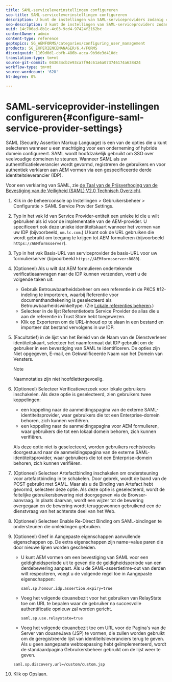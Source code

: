 ```yaml
---
title: SAML-serviceleverinstellingen configureren
seo-title: SAML-serviceleverinstellingen configureren
description: U kunt de instellingen van SAML-serviceproviders zodanig configureren dat gebruikers zich kunnen aanmelden en zich kunnen verifiëren bij AEM formulieren via een opgegeven externe identiteitsprovider (IDP).
seo-description: U kunt de instellingen van SAML-serviceproviders zodanig configureren dat gebruikers zich kunnen aanmelden en zich kunnen verifiëren bij AEM formulieren via een opgegeven externe identiteitsprovider (IDP).
uuid: 14c706ad-8b1c-4c03-9cd4-97424f2162bc
contentOwner: admin
content-type: reference
geptopics: SG_AEMFORMS/categories/configuring_user_management
products: SG_EXPERIENCEMANAGER/6.4/FORMS
discoiquuid: 1169d0d1-cbfb-486b-acca-9b9de3d410dc
translation-type: tm+mt
source-git-commit: 043634cb2e93ca7f94c61a6a073746174a638424
workflow-type: tm+mt
source-wordcount: '628'
ht-degree: 0%

---
```



# SAML-serviceprovider-instellingen configureren{#configure-saml-service-provider-settings}

SAML (Security Assertion Markup Language) is een van de opties die u kunt selecteren wanneer u een machtiging voor een onderneming of hybride domein configureert. SAML wordt hoofdzakelijk gebruikt om SSO over veelvoudige domeinen te steunen. Wanneer SAML als uw authentificatieleverancier wordt gevormd, registreren de gebruikers en voor authentiek verklaren aan AEM vormen via een gespecificeerde derde identiteitsleverancier (IDP).

Voor een verklaring van SAML, zie [de Taal van de Prijsverhoging van de Bevestiging van de Veiligheid (SAML) V2.0 Technisch Overzicht](https://www.oasis-open.org/committees/download.php/20645/sstc-saml-tech-overview-2%200-draft-10.pdf).

1. Klik in de beheerconsole op Instellingen > Gebruikersbeheer > Configuratie > SAML Service Provider Settings.
1. Typ in het vak Id van Service Provider-entiteit een unieke id die u wilt gebruiken als id voor de implementatie van de AEM-provider. U specificeert ook deze unieke identiteitskaart wanneer het vormen van uw IDP (bijvoorbeeld, `um.lc.com`.) U kunt ook de URL gebruiken die wordt gebruikt om toegang te krijgen tot AEM formulieren (bijvoorbeeld `https://AEMformsserver`).
1. Typ in het vak Basis-URL van serviceprovider de basis-URL voor uw formulierserver (bijvoorbeeld `https://AEMformsserver:8080`).
1. (Optioneel) Als u wilt dat AEM formulieren ondertekende verificatieaanvragen naar de IDP kunnen verzenden, voert u de volgende taken uit:

   * Gebruik Betrouwbaarheidsbeheer om een referentie in de PKCS #12-indeling te importeren, waarbij Referentie voor documenthandtekening is geselecteerd als Betrouwbaarheidswinkeltype. (Zie [Lokale referenties beheren](/help/forms/using/admin-help/local-credentials.md#managing-local-credentials).)
   * Selecteer in de lijst Referentietoets Service Provider de alias die u aan de referentie in Trust Store hebt toegewezen.
   * Klik op Exporteren om de URL-inhoud op te slaan in een bestand en importeer dat bestand vervolgens in uw IDP.

1. (Facultatief) in de lijst van het Beleid van de Naam van de Dienstverlener identiteitskaart, selecteer het naamformaat dat IDP gebruikt om de gebruiker in een bevestiging van SAML te identificeren. De opties zijn Niet opgegeven, E-mail, en Gekwalificeerde Naam van het Domein van Vensters.

   >[!NOTE]
   >
   >Naamnotaties zijn niet hoofdlettergevoelig.

1. (Optioneel) Selecteer Verificatieverzoek voor lokale gebruikers inschakelen. Als deze optie is geselecteerd, zien gebruikers twee koppelingen:

   * een koppeling naar de aanmeldingspagina van de externe SAML-identiteitsprovider, waar gebruikers die tot een Enterprise-domein behoren, zich kunnen verifiëren.
   * een koppeling naar de aanmeldingspagina voor AEM formulieren, waar gebruikers die tot een lokaal domein behoren, zich kunnen verifiëren.

   Als deze optie niet is geselecteerd, worden gebruikers rechtstreeks doorgestuurd naar de aanmeldingspagina van de externe SAML-identiteitsprovider, waar gebruikers die tot een Enterprise-domein behoren, zich kunnen verifiëren.

1. (Optioneel) Selecteer Artefactbinding inschakelen om ondersteuning voor artefactbinding in te schakelen. Door gebrek, wordt de band van de POST gebruikt met SAML. Maar als u de Binding van Artefact hebt gevormd, selecteer deze optie. Als deze optie is geselecteerd, wordt de feitelijke gebruikersbewering niet doorgegeven via de Browser-aanvraag. In plaats daarvan, wordt een wijzer tot de bewering overgegaan en de bewering wordt teruggewonnen gebruikend een de dienstvraag van het achterste deel van het Web.
1. (Optioneel) Selecteer Enable Re-Direct Binding om SAML-bindingen te ondersteunen die omleidingen gebruiken.
1. (Optioneel) Geef in Aangepaste eigenschappen aanvullende eigenschappen op. De extra eigenschappen zijn name=value paren die door nieuwe lijnen worden gescheiden.

   * U kunt AEM vormen om een bevestiging van SAML voor een geldigheidsperiode uit te geven die de geldigheidsperiode van een derdebewering aanpast. Als u de SAML-assertietime-out van derden wilt respecteren, voegt u de volgende regel toe in Aangepaste eigenschappen:

      `saml.sp.honour.idp.assertion.expiry=true`

   * Voeg het volgende douanebezit voor het gebruiken van RelayState toe om URL te bepalen waar de gebruiker na succesvolle authentificatie opnieuw zal worden gericht.

      `saml.sp.use.relaystate=true`

   * Voeg het volgende douanebezit toe om URL voor de Pagina&#39;s van de Server van douaneJava (JSP) te vormen, die zullen worden gebruikt om de geregistreerde lijst van identiteitsleveranciers terug te geven. Als u geen aangepaste webtoepassing hebt geïmplementeerd, wordt de standaardpagina Gebruikersbeheer gebruikt om de lijst weer te geven.

   `saml.sp.discovery.url=/custom/custom.jsp`

1. Klik op Opslaan.

